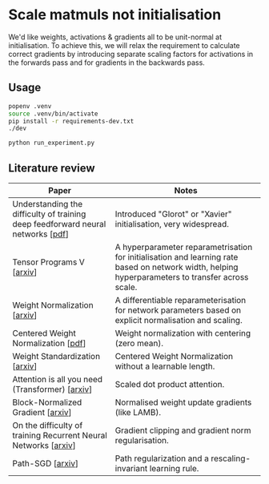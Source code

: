# Scale matmuls not initialisation

We'd like weights, activations & gradients all to be unit-normal at initialisation. To achieve this, we will relax the requirement to calculate correct gradients by introducing separate scaling factors for activations in the forwards pass and for gradients in the backwards pass.

## Usage

```bash
popenv .venv
source .venv/bin/activate
pip install -r requirements-dev.txt
./dev

python run_experiment.py
```

## Literature review

| Paper | Notes |
| --- | --- |
| Understanding the difficulty of training deep feedforward neural networks [[pdf](https://proceedings.mlr.press/v9/glorot10a/glorot10a.pdf)] | Introduced "Glorot" or "Xavier" initialisation, very widespread. |
| Tensor Programs V [[arxiv](https://arxiv.org/abs/2203.03466)] | A hyperparameter reparametrisation for initialisation and learning rate based on network width, helping hyperparameters to transfer across scale. |
| Weight Normalization [[arxiv](https://arxiv.org/abs/1602.07868)] | A differentiable reparameterisation for network parameters based on explicit normalisation and scaling. |
| Centered Weight Normalization [[pdf](https://openaccess.thecvf.com/content_ICCV_2017/papers/Huang_Centered_Weight_Normalization_ICCV_2017_paper.pdf)] | Weight normalization with centering (zero mean). |
| Weight Standardization [[arxiv](https://arxiv.org/abs/1903.10520)] | Centered Weight Normalization without a learnable length. |
| Attention is all you need (Transformer) [[arxiv](https://arxiv.org/abs/1706.03762)] | Scaled dot product attention. |
| Block-Normalized Gradient [[arxiv](https://arxiv.org/abs/1707.04822)] | Normalised weight update gradients (like LAMB). |
| On the difficulty of training Recurrent Neural Networks [[arxiv](https://arxiv.org/abs/1211.5063)] | Gradient clipping and gradient norm regularisation. |
| Path-SGD [[arxiv](https://arxiv.org/abs/1506.02617)] | Path regularization and a rescaling-invariant learning rule. |
